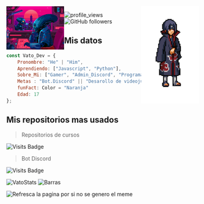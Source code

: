 <img align='left' src='https://raw.githubusercontent.com/elvatoeste/elvatoeste/master/sprites/alien.gif' width='30%'>  
<img align='right' src='https://raw.githubusercontent.com/elvatoeste/elvatoeste/master/sprites/itachi.gif' width='30%'>  


![profile_views](https://komarev.com/ghpvc/?username=ElVatoEste)
![GitHub followers](https://img.shields.io/github/followers/ElVatoEste?label=Follow&style=social)

## Mis datos
```javascript
const Vato_Dev = {
    Pronombre: "He" | "Him",
    Aprendiendo: ["Javascript", "Python"],
    Sobre_Mi: ["Gamer", "Admin_Discord", "Programador.Novato", "Deportista"],
    Metas : "Bot.Discord" || "Desarollo de videojuegos" ,
    funFact: Color = "Naranja"
    Edad: 17
};
```
## Mis repositorios mas usados

> Repositorios de cursos

![Visits Badge](https://badges.pufler.dev/visits/ElVatoEste/Repositorios)
> Bot Discord

![Visits Badge](https://badges.pufler.dev/visits/ElVatoEste/Aikko-bot)

![VatoStats](https://github-readme-stats.vercel.app/api?username=ElVatoEste&show_icons=true&hide=contribs,prs&cache_seconds=86400&theme=darcula)
![Barras](https://github-readme-stats.vercel.app/api/top-langs/?username=ElVatoEste)

<img src='https://random-memer.herokuapp.com/' title="Meme" alt="Refresca la pagina por si no se genero el meme">

